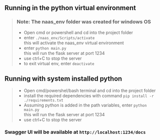 ## Running in the python virtual environment
> ### Note: The naas_env folder was created for windows OS
> - Open cmd or powershell and cd into the project folder 
> - enter `./naas_env/Scripts/activate`  
> this will activate the naas_env virtual environment
> - enter `python main.py`  
> this will run the flask server at port 1234
> - use ctrl+C to stop the server
> - to exit virtual env, enter `deactivate`

## Running with system installed python
> - Open cmd/powershel/bash terminal and cd into the project folder
> - install the required dependencies with command `pip install -r ./requirements.txt`
> - Assuming python is added in the path variables, enter `python main.py`  
> this will run the flask server at port 1234
> - use ctrl+C to stop the server

### Swagger UI will be available at `http://localhost:1234/docs`